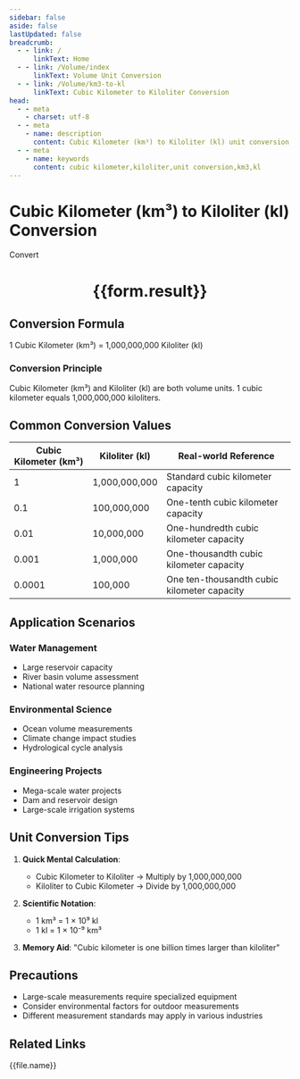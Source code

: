 ```yaml
---
sidebar: false
aside: false
lastUpdated: false
breadcrumb:
  - - link: /
      linkText: Home
  - - link: /Volume/index
      linkText: Volume Unit Conversion
  - - link: /Volume/km3-to-kl
      linkText: Cubic Kilometer to Kiloliter Conversion
head:
  - - meta
    - charset: utf-8
  - - meta
    - name: description
      content: Cubic Kilometer (km³) to Kiloliter (kl) unit conversion tool. 1 cubic kilometer equals 1,000,000,000 kiloliters.
  - - meta
    - name: keywords
      content: cubic kilometer,kiloliter,unit conversion,km3,kl
---
```


# Cubic Kilometer (km³) to Kiloliter (kl) Conversion

<script setup>
import { onMounted, reactive, inject ,ref  } from 'vue'
import { NButton,NForm ,NFormItem,NInput,NInputNumber,NSelect,NCard,useMessage ,NGrid ,NGi } from 'naive-ui'
import { defineClientComponent } from 'vitepress'
import { Volume } from '../files';

const convert = inject('convert')
const formRef = ref(null);
const rules = {
  number:{
    required: true,
    type: 'number',
    trigger: "blur"
  }
}
const form = reactive({
  number:null,
  result:'',
  title:'Cubic Kilometer (km³) to Kiloliter (kl) Conversion'
})

const convertHandler = (e) => {
  e.preventDefault();
  formRef.value?.validate((errors)=>{
    if (!errors) {
      form.result = `${form.number} km³ = ${convert(form.number).from('km3').to('kl')} kl`
    }
  })
}
</script>

<n-form size="large" :model="form" ref='formRef' :rules="rules">
  <n-form-item label="Value" path="number">
    <n-input-number size="large" style="width:100%" :min="0" v-model:value="form.number" placeholder="Enter cubic kilometer value" />
  </n-form-item>
  <n-form-item>
    <n-button type="info" style="width:100%" @click="convertHandler">Convert</n-button>
  </n-form-item>
</n-form>
<n-card embedded :bordered="false" hoverable>
  <div style="text-align:center">
    <h1>{{form.result}}</h1>
  </div>
</n-card>

## Conversion Formula
1 Cubic Kilometer (km³) = 1,000,000,000 Kiloliter (kl)

### Conversion Principle
Cubic Kilometer (km³) and Kiloliter (kl) are both volume units. 1 cubic kilometer equals 1,000,000,000 kiloliters.

## Common Conversion Values
| Cubic Kilometer (km³) | Kiloliter (kl) | Real-world Reference                 |
|-----------------------|----------------|--------------------------------------|
| 1                     | 1,000,000,000  | Standard cubic kilometer capacity     |
| 0.1                   | 100,000,000    | One-tenth cubic kilometer capacity    |
| 0.01                  | 10,000,000     | One-hundredth cubic kilometer capacity|
| 0.001                 | 1,000,000      | One-thousandth cubic kilometer capacity|
| 0.0001                | 100,000        | One ten-thousandth cubic kilometer capacity|

## Application Scenarios
### Water Management
- Large reservoir capacity
- River basin volume assessment
- National water resource planning

### Environmental Science
- Ocean volume measurements
- Climate change impact studies
- Hydrological cycle analysis

### Engineering Projects
- Mega-scale water projects
- Dam and reservoir design
- Large-scale irrigation systems

## Unit Conversion Tips
1. **Quick Mental Calculation**:
   - Cubic Kilometer to Kiloliter → Multiply by 1,000,000,000
   - Kiloliter to Cubic Kilometer → Divide by 1,000,000,000

2. **Scientific Notation**:
   - 1 km³ = 1 × 10⁹ kl
   - 1 kl = 1 × 10⁻⁹ km³

3. **Memory Aid**:
   "Cubic kilometer is one billion times larger than kiloliter"

## Precautions
- Large-scale measurements require specialized equipment
- Consider environmental factors for outdoor measurements
- Different measurement standards may apply in various industries

## Related Links
<n-grid x-gap="12" :cols="2">
  <n-gi v-for="(file, index) in Volume" :key="index">
    <n-button
      text
      tag="a"
      :href="file.path"
      type="info"
    >
      {{file.name}}
    </n-button>
  </n-gi>
</n-grid>